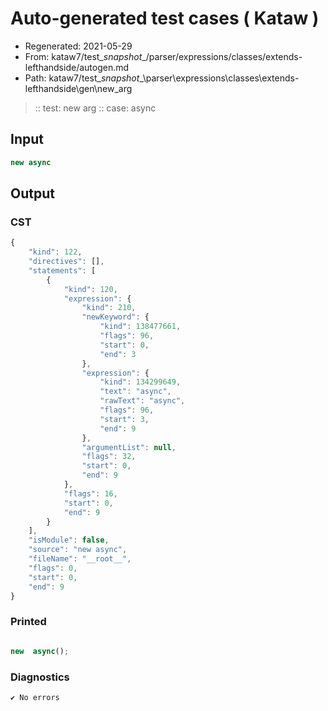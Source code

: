 # Auto-generated test cases ( Kataw )
- Regenerated: 2021-05-29
- From: kataw7/test\__snapshot__/parser/expressions/classes/extends-lefthandside/autogen.md
- Path: kataw7/test\__snapshot__\parser\expressions\classes\extends-lefthandside\gen\new_arg
> :: test: new arg
> :: case: async
## Input

`````js
new async
`````
## Output

### CST

```javascript
{
    "kind": 122,
    "directives": [],
    "statements": [
        {
            "kind": 120,
            "expression": {
                "kind": 210,
                "newKeyword": {
                    "kind": 138477661,
                    "flags": 96,
                    "start": 0,
                    "end": 3
                },
                "expression": {
                    "kind": 134299649,
                    "text": "async",
                    "rawText": "async",
                    "flags": 96,
                    "start": 3,
                    "end": 9
                },
                "argumentList": null,
                "flags": 32,
                "start": 0,
                "end": 9
            },
            "flags": 16,
            "start": 0,
            "end": 9
        }
    ],
    "isModule": false,
    "source": "new async",
    "fileName": "__root__",
    "flags": 0,
    "start": 0,
    "end": 9
}
```

### Printed

```javascript

new  async();
```

### Diagnostics

```javascript
✔ No errors
```

